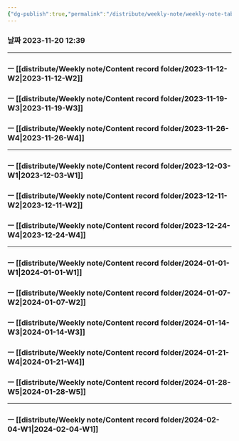 ```yaml
---
{"dg-publish":true,"permalink":"/distribute/weekly-note/weekly-note-table-of-contents/","noteIcon":""}
---
```


### 날짜 2023-11-20 12:39

-------------------------------

### ㅡ [[distribute/Weekly note/Content record folder/2023-11-12-W2\|2023-11-12-W2]]
### ㅡ [[distribute/Weekly note/Content record folder/2023-11-19-W3\|2023-11-19-W3]]

### ㅡ [[distribute/Weekly note/Content record folder/2023-11-26-W4\|2023-11-26-W4]]


--------
### ㅡ [[distribute/Weekly note/Content record folder/2023-12-03-W1\|2023-12-03-W1]]

### ㅡ [[distribute/Weekly note/Content record folder/2023-12-11-W2\|2023-12-11-W2]]

### ㅡ [[distribute/Weekly note/Content record folder/2023-12-24-W4\|2023-12-24-W4]]

----
### ㅡ [[distribute/Weekly note/Content record folder/2024-01-01-W1\|2024-01-01-W1]]

### ㅡ [[distribute/Weekly note/Content record folder/2024-01-07-W2\|2024-01-07-W2]]

### ㅡ [[distribute/Weekly note/Content record folder/2024-01-14-W3\|2024-01-14-W3]]

### ㅡ [[distribute/Weekly note/Content record folder/2024-01-21-W4\|2024-01-21-W4]]

### ㅡ [[distribute/Weekly note/Content record folder/2024-01-28-W5\|2024-01-28-W5]]

-----

### ㅡ [[distribute/Weekly note/Content record folder/2024-02-04-W1\|2024-02-04-W1]]

